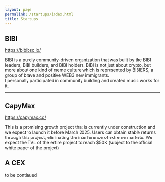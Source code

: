 ```yaml
---
layout: page
permalink: /startups/index.html
title: Startups
---
```


## BIBI
<https://bibibsc.io/>

BIBI is a purely community-driven organization that was built by the BIBI leaders, BIBI builders, and BIBI holders. BIBI is not just about crypto, but more about one kind of meme culture which is represented by BIBIERS, a group of brave and positive WEB3 new immigrants.  
I personally participated in community building and created music works for it.
<br>

---

## CapyMax
<https://capymax.co/>

This is a promising growth project that is currently under construction and we expect to launch it before March 2025. Users can obtain stable returns through this project, eliminating the interference of extreme markets. We expect the TVL of the entire project to reach $50K (subject to the official white paper of the project)
<br>

## A CEX


to be continued